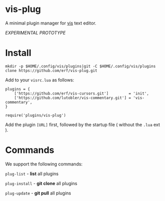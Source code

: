 # vis-plug

A minimal plugin manager for [vis](https://github.com/martanne/vis) text editor.

*EXPERIMENTAL PROTOTYPE*

# Install
 
`mkdir -p $HOME/.config/vis/plugins|git -C $HOME/.config/vis/plugins clone https://github.com/erf/vis-plug.git`

Add to your `visrc.lua` as follows:

```
plugins = {
	['https://github.com/erf/vis-cursors.git']         = 'init',
	['https://github.com/lutobler/vis-commentary.git'] = 'vis-commentary',
}

require('plugins/vis-plug')
```

Add the plugin `[URL]` first, followed by the startup file ( without the `.lua` ext ).

# Commands

We support the following commands:

`plug-list` - **list** all plugins

`plug-install` - **git clone** all plugins

`plug-update` - **git pull** all plugins


